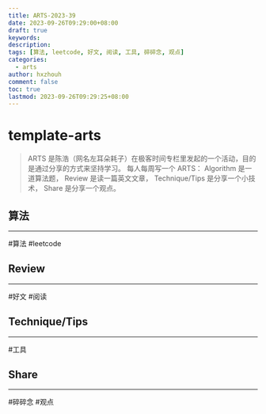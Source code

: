 ```yaml
---
title: ARTS-2023-39
date: 2023-09-26T09:29:00+08:00
draft: true
keywords: 
description: 
tags: [算法, leetcode, 好文, 阅读, 工具, 碎碎念, 观点]
categories:
  - arts
author: hxzhouh
comment: false
toc: true
lastmod: 2023-09-26T09:29:25+08:00
---
```

# template-arts

>ARTS 是陈浩（网名左耳朵耗子）在极客时间专栏里发起的一个活动，目的是通过分享的方式来坚持学习。 每人每周写一个 ARTS： Algorithm 是一道算法题， Review 是读一篇英文文章， Technique/Tips 是分享一个小技术， Share 是分享一个观点。

<!-- more -->

## 算法
---
#算法 #leetcode


## Review
---
#好文 #阅读

## Technique/Tips
---
#工具  

## Share
---
#碎碎念 #观点

